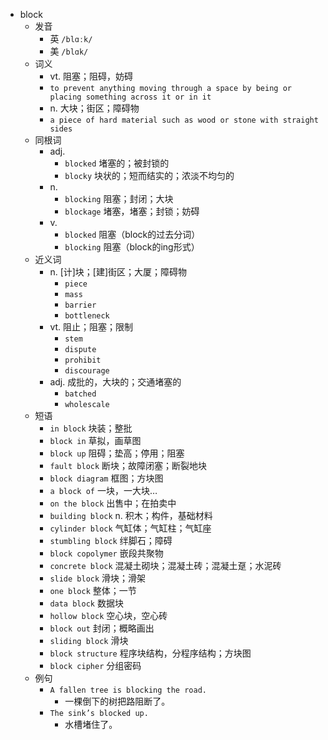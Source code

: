 - block
  - 发音
    - 英 `/blɑːk/`
    - 美 `/blɑk/`
  - 词义
    - vt. 阻塞；阻碍，妨碍
    - `to prevent anything moving through a space by being or placing something across it or in it`
    - n. 大块；街区；障碍物
    - `a piece of hard material such as wood or stone with straight sides`
  - 同根词
    - adj.
      - `blocked` 堵塞的；被封锁的
      - `blocky` 块状的；短而结实的；浓淡不均匀的
    - n.
      - `blocking` 阻塞；封闭；大块
      - `blockage` 堵塞，堵塞；封锁；妨碍
    - v.
      - `blocked` 阻塞（block的过去分词）
      - `blocking` 阻塞（block的ing形式）
  - 近义词
    - n. [计]块；[建]街区；大厦；障碍物
      - `piece`
      - `mass`
      - `barrier`
      - `bottleneck`
    - vt. 阻止；阻塞；限制
      - `stem`
      - `dispute`
      - `prohibit`
      - `discourage`
    - adj. 成批的，大块的；交通堵塞的
      - `batched`
      - `wholescale`
  - 短语
    - `in block` 块装；整批 
    - `block in` 草拟，画草图 
    - `block up` 阻碍；垫高；停用；阻塞 
    - `fault block` 断块；故障闭塞；断裂地块 
    - `block diagram` 框图；方块图 
    - `a block of` 一块，一大块… 
    - `on the block` 出售中；在拍卖中 
    - `building block` n. 积木；构件，基础材料 
    - `cylinder block` 气缸体；气缸柱；气缸座 
    - `stumbling block` 绊脚石；障碍 
    - `block copolymer` 嵌段共聚物 
    - `concrete block` 混凝土砌块；混凝土砖；混凝土趸；水泥砖 
    - `slide block` 滑块；滑架 
    - `one block` 整体；一节 
    - `data block` 数据块 
    - `hollow block` 空心块，空心砖 
    - `block out` 封闭；概略画出 
    - `sliding block` 滑块 
    - `block structure` 程序块结构，分程序结构；方块图 
    - `block cipher` 分组密码 
  - 例句
    - `A fallen tree is blocking the road.`
      - 一棵倒下的树把路阻断了。
    - `The sink’s blocked up.`
      - 水槽堵住了。

